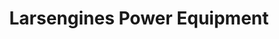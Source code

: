 ---
title: "Larsengines Power Equipment"
url: /petaluma/larsengines-power-equipment/
shop: Platzpflege
---